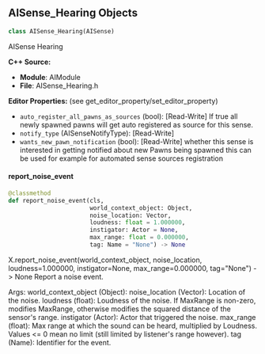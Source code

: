 ## AISense_Hearing Objects

```python
class AISense_Hearing(AISense)
```

AISense Hearing

**C++ Source:**

- **Module**: AIModule
- **File**: AISense_Hearing.h

**Editor Properties:** (see get_editor_property/set_editor_property)

- ``auto_register_all_pawns_as_sources`` (bool):  [Read-Write] If true all newly spawned pawns will get auto registered as source for this sense.
- ``notify_type`` (AISenseNotifyType):  [Read-Write]
- ``wants_new_pawn_notification`` (bool):  [Read-Write] whether this sense is interested in getting notified about new Pawns being spawned
      this can be used for example for automated sense sources registration

<a id="unreal.AISense_Hearing.report_noise_event"></a>

#### report_noise_event

```python
@classmethod
def report_noise_event(cls,
                       world_context_object: Object,
                       noise_location: Vector,
                       loudness: float = 1.000000,
                       instigator: Actor = None,
                       max_range: float = 0.000000,
                       tag: Name = "None") -> None
```

X.report_noise_event(world_context_object, noise_location, loudness=1.000000, instigator=None, max_range=0.000000, tag="None") -> None
Report a noise event.

Args:
    world_context_object (Object): 
    noise_location (Vector): Location of the noise.
    loudness (float): Loudness of the noise. If MaxRange is non-zero, modifies MaxRange, otherwise modifies the squared distance of the sensor's range.
    instigator (Actor): Actor that triggered the noise.
    max_range (float): Max range at which the sound can be heard, multiplied by Loudness. Values <= 0 mean no limit (still limited by listener's range however).
    tag (Name): Identifier for the event.

<a id="unreal.AISense_Prediction"></a>